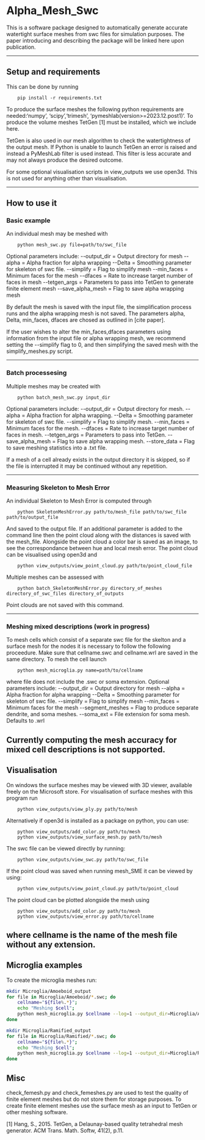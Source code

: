# Alpha_Mesh_Swc

This is a software package designed to automatically generate accurate watertight surface meshes from swc files for simulation purposes. The paper introducing and describing the package will be linked here upon publication.

-----
## Setup and requirements

This can be done by running 
```
    pip install -r requirements.txt
```
To produce the surface meshes the following python requirements are needed:‘numpy’, ‘scipy’,‘trimesh’, ‘pymeshlab(version>=2023.12.post1)’. To produce the volume meshes TetGen [1] must be installed, which we include here.

TetGen is also used in our mesh algorithm to check the watertightness of the output mesh. If Python is unable to launch TetGen  an error is raised and instead a PyMeshLab filter is used instead. This filter is less accurate and may not always produce the desired outcome.

For some optional visualisation scripts in view_outputs  we use open3d. This is not used for anything other than visualisation.

-----
## How to use it

### Basic example
An individual mesh may be meshed with 
```
    python mesh_swc.py file=path/to/swc_file 
 ```

Optional parameters include:
    --output_dir = Output directory for mesh
    --alpha = Alpha fraction for alpha wrapping
    --Delta = Smoothing parameter for skeleton of swc file.
    --simplify = Flag to simplify mesh
    --min_faces = Minimum faces for the mesh
    --dfaces = Rate to increase target number of faces in mesh
    --tetgen_args = Parameters to pass into TetGen to generate finite element mesh
    --save_alpha_mesh = Flag to save alpha wrapping mesh

By default the mesh is saved with the input file, the simplification process runs and the alpha wrapping mesh is not saved. The parameters alpha, Delta, min_faces, dfaces are chosed as outlined in [cite paper].

If the user wishes to alter the min_faces,dfaces parameters using information from the input file or alpha wrapping mesh, we recommend setting the --simplify flag to 0, and then simplifying the saved mesh with the simplify_meshes.py script.

----
### Batch processesing
Multiple meshes may be created with 
```
    python batch_mesh_swc.py input_dir
```
Optional parameters include:
    --output_dir = Output directory for mesh.
    --alpha = Alpha fraction for alpha wrapping.
    --Delta = Smoothing parameter for skeleton of swc file.
    --simplify = Flag to simplify mesh.
    --min_faces = Minimum faces for the mesh.
    --dfaces = Rate to increase target number of faces in mesh.
    --tetgen_args = Parameters to pass into TetGen.
    --save_alpha_mesh = Flag to save alpha wrapping mesh.
    --store_data = Flag to save meshing statistics into a .txt file.

If a mesh of a cell already exists in the output directory it is skipped, so if the file is interrupted it may be continued without any repetition.

----
### Measuring Skeleton to Mesh Error
An individual Skeleton to Mesh Error is computed through
```
    python SkeletonMeshError.py path/to/mesh_file path/to/swc_file path/to/output_file
```
And saved to the output file. If an additional parameter is added to the command line then the point cloud along with the distances is saved with the mesh_file. Alongside the point cloud a color bar is saved as an image, to see the correspondance between hue and local mesh error. The point cloud can be visualised using open3d and 
```
    python view_outputs/view_point_cloud.py path/to/point_cloud_file
```
Multiple meshes can be assessed with 
```
    python batch_SkeletonMeshError.py directory_of_meshes directory_of_swc_files directory_of_outputs
```
Point clouds are not saved with this command.

----
### Meshing mixed descriptions (work in progress)

To mesh cells which consist of a separate swc file for the skelton and a surface mesh for the nodes it is necessary to follow the following proceedure.
Make sure that cellname.swc and cellname.wrl are saved in the same directory. To mesh the cell launch

```
    python mesh_microglia.py name=path/to/cellname
```
where file does not include the .swc or soma extension. Optional parameters include:
    --output_dir = Output directory for mesh
    --alpha = Alpha fraction for alpha wrapping
    --Delta = Smoothing parameter for skeleton of swc file.
    --simplify = Flag to simplify mesh
    --min_faces = Minimum faces for the mesh
    --segment_meshes = Flag to produce separate dendrite, and soma meshes.
    --soma_ext = File extension for soma mesh. Defaults to .wrl

Currently computing the mesh accuracy for mixed cell descriptions is not supported.
----
## Visualisation
On windows the surface meshes may be viewed with 3D viewer, available freely on the Microsoft store. For visualisation of surface meshes with this program run
```
    python view_outputs/view_ply.py path/to/mesh
```
Alternatively if open3d is installed as a package on python, you can use:
```
    python view_outputs/add_color.py path/to/mesh
    python view_outputs/view_surface_mesh.py path/to/mesh
```
The swc file can be viewed directly by running:
```
    python view_outputs/view_swc.py path/to/swc_file
```
If the point cloud was saved when running mesh_SME it can be viewed by using:
```
    python view_outputs/view_point_cloud.py path/to/point_cloud
```
The point cloud can be plotted alongside the mesh using 
```
    python view_outputs/add_color.py path/to/mesh
    python view_outputs/view_error.py path/to/cellname
```
where cellname is the name of the mesh file without any extension.
----

## Microglia examples
To create the microglia meshes run:

```bash
mkdir Microglia/Amoeboid_output
for file in Microglia/Amoeboid/*.swc; do
    cellname="${file%.*}";
    echo "Meshing $cell";
    python mesh_microglia.py $cellname --log=1 --output_dir=Microglia/Amoeboid_output --alpha=0.001;
done

mkdir Microglia/Ramified_output
for file in Microglia/Ramified/*.swc; do
    cellname="${file%.*}";
    echo "Meshing $cell";
    python mesh_microglia.py $cellname --log=1 --output_dir=Microglia/Ramified_output --alpha=0.001;
done
```

## Misc
check_femesh.py and check_femeshes.py are used to test the quality of finite element meshes but do not store them for storage purposes. To create finite element meshes use the surface mesh as an input to TetGen or other meshing software.


[1] Hang, S., 2015. TetGen, a Delaunay-based quality tetrahedral mesh generator. ACM Trans. Math. Softw, 41(2), p.11.